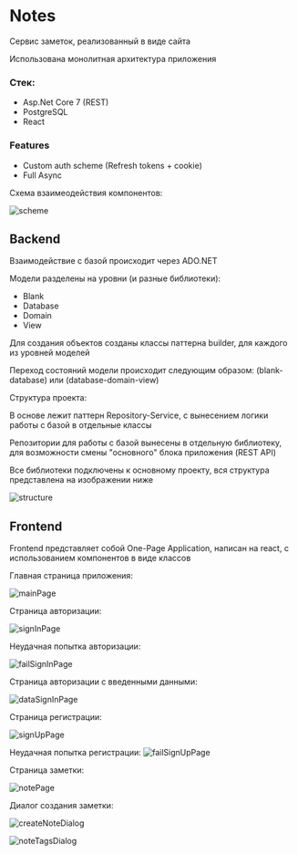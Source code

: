 # Notes

Сервис заметок, реализованный в виде сайта

Использована монолитная архитектура приложения

### Стек:
- Asp.Net Core 7 (REST)
- PostgreSQL
- React

### Features
- Custom auth scheme (Refresh tokens + cookie)
- Full Async

Схема взаимеодействия компонентов:

![scheme](https://i.imgur.com/wRjLoh5.png)

## Backend

Взаимодействие с базой происходит через ADO.NET

Модели разделены на уровни (и разные библиотеки):
- Blank
- Database
- Domain
- View

Для создания объектов созданы классы паттерна builder, для 
каждого из уровней моделей

Переход состояний модели происходит следующим образом:
(blank-database) или (database-domain-view)

Структура проекта:

В основе лежит паттерн Repository-Service, с вынесением логики работы с базой
в отдельные классы

Репозитории для работы с базой вынесены в отдельную библиотеку,
для возможности смены "основного" блока приложения (REST API)

Все библиотеки подключены к основному проекту,
вся структура представлена на изображении ниже

![structure](https://i.imgur.com/pOOyx0J.png)

## Frontend

Frontend представляет собой One-Page Application, написан на react, 
с использованием компонентов в виде классов

Главная страница приложения:

![mainPage](https://i.imgur.com/BZalMnf.png)

Страница авторизации:

![signInPage](https://i.imgur.com/8qi6F72.png)

Неудачная попытка авторизации:

![failSignInPage](https://i.imgur.com/0i8l16H.png)

Страница авторизации с введенными данными:

![dataSignInPage](https://i.imgur.com/rlaIjrO.png)

Страница регистрации:

![signUpPage](https://i.imgur.com/ml2IHAu.png)

Неудачная попытка регистрации:
![failSignUpPage](https://i.imgur.com/eEc2ags.png)

Страница заметки:

![notePage](https://i.imgur.com/a9vGNtY.png)

Диалог создания заметки:

![createNoteDialog](https://i.imgur.com/j1DKAL6.png)

![noteTagsDialog](https://i.imgur.com/GbfmV3t.png)